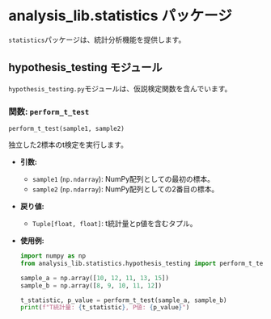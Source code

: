 # analysis_lib.statistics パッケージ

`statistics`パッケージは、統計分析機能を提供します。

## hypothesis_testing モジュール

`hypothesis_testing.py`モジュールは、仮説検定関数を含んでいます。

### 関数: `perform_t_test`

`perform_t_test(sample1, sample2)`

独立した2標本のt検定を実行します。

- **引数:**
    - `sample1` (`np.ndarray`): NumPy配列としての最初の標本。
    - `sample2` (`np.ndarray`): NumPy配列としての2番目の標本。

- **戻り値:**
    - `Tuple[float, float]`: t統計量とp値を含むタプル。

- **使用例:**

  ```python
  import numpy as np
  from analysis_lib.statistics.hypothesis_testing import perform_t_test

  sample_a = np.array([10, 12, 11, 13, 15])
  sample_b = np.array([8, 9, 10, 11, 12])

  t_statistic, p_value = perform_t_test(sample_a, sample_b)
  print(f"T統計量: {t_statistic}, P値: {p_value}")
  ```
